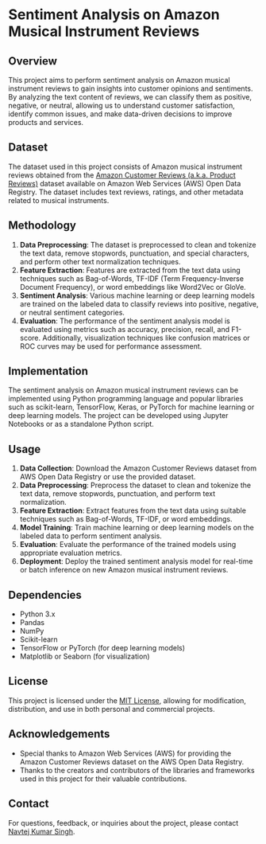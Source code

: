# Sentiment Analysis on Amazon Musical Instrument Reviews

## Overview
This project aims to perform sentiment analysis on Amazon musical instrument reviews to gain insights into customer opinions and sentiments. By analyzing the text content of reviews, we can classify them as positive, negative, or neutral, allowing us to understand customer satisfaction, identify common issues, and make data-driven decisions to improve products and services.

## Dataset
The dataset used in this project consists of Amazon musical instrument reviews obtained from the [Amazon Customer Reviews (a.k.a. Product Reviews)](https://registry.opendata.aws/amazon-reviews/) dataset available on Amazon Web Services (AWS) Open Data Registry. The dataset includes text reviews, ratings, and other metadata related to musical instruments.

## Methodology
1. **Data Preprocessing**: The dataset is preprocessed to clean and tokenize the text data, remove stopwords, punctuation, and special characters, and perform other text normalization techniques.
2. **Feature Extraction**: Features are extracted from the text data using techniques such as Bag-of-Words, TF-IDF (Term Frequency-Inverse Document Frequency), or word embeddings like Word2Vec or GloVe.
3. **Sentiment Analysis**: Various machine learning or deep learning models are trained on the labeled data to classify reviews into positive, negative, or neutral sentiment categories.
4. **Evaluation**: The performance of the sentiment analysis model is evaluated using metrics such as accuracy, precision, recall, and F1-score. Additionally, visualization techniques like confusion matrices or ROC curves may be used for performance assessment.

## Implementation
The sentiment analysis on Amazon musical instrument reviews can be implemented using Python programming language and popular libraries such as scikit-learn, TensorFlow, Keras, or PyTorch for machine learning or deep learning models. The project can be developed using Jupyter Notebooks or as a standalone Python script.

## Usage
1. **Data Collection**: Download the Amazon Customer Reviews dataset from AWS Open Data Registry or use the provided dataset.
2. **Data Preprocessing**: Preprocess the dataset to clean and tokenize the text data, remove stopwords, punctuation, and perform text normalization.
3. **Feature Extraction**: Extract features from the text data using suitable techniques such as Bag-of-Words, TF-IDF, or word embeddings.
4. **Model Training**: Train machine learning or deep learning models on the labeled data to perform sentiment analysis.
5. **Evaluation**: Evaluate the performance of the trained models using appropriate evaluation metrics.
6. **Deployment**: Deploy the trained sentiment analysis model for real-time or batch inference on new Amazon musical instrument reviews.

## Dependencies
- Python 3.x
- Pandas
- NumPy
- Scikit-learn
- TensorFlow or PyTorch (for deep learning models)
- Matplotlib or Seaborn (for visualization)

## License
This project is licensed under the [MIT License](LICENSE), allowing for modification, distribution, and use in both personal and commercial projects.

## Acknowledgements
- Special thanks to Amazon Web Services (AWS) for providing the Amazon Customer Reviews dataset on the AWS Open Data Registry.
- Thanks to the creators and contributors of the libraries and frameworks used in this project for their valuable contributions.

## Contact
For questions, feedback, or inquiries about the project, please contact [Navtej Kumar Singh](pbitsector.solution8935@gmail.com).

